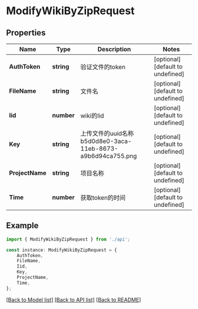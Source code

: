# ModifyWikiByZipRequest


## Properties

Name | Type | Description | Notes
------------ | ------------- | ------------- | -------------
**AuthToken** | **string** | 验证文件的token | [optional] [default to undefined]
**FileName** | **string** | 文件名 | [optional] [default to undefined]
**Iid** | **number** | wiki的Iid | [optional] [default to undefined]
**Key** | **string** | 上传文件的uuid名称 b5d0d8e0-3aca-11eb-8673-a9b6d94ca755.png | [optional] [default to undefined]
**ProjectName** | **string** | 项目名称 | [optional] [default to undefined]
**Time** | **number** | 获取token的时间 | [optional] [default to undefined]

## Example

```typescript
import { ModifyWikiByZipRequest } from './api';

const instance: ModifyWikiByZipRequest = {
    AuthToken,
    FileName,
    Iid,
    Key,
    ProjectName,
    Time,
};
```

[[Back to Model list]](../README.md#documentation-for-models) [[Back to API list]](../README.md#documentation-for-api-endpoints) [[Back to README]](../README.md)
